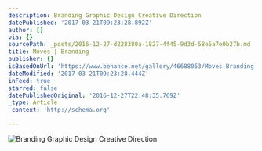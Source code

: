 ```yaml
---
description: Branding Graphic Design Creative Direction
datePublished: '2017-03-21T09:23:28.892Z'
author: []
via: {}
sourcePath: _posts/2016-12-27-d228380a-1827-4f45-9d3d-58e5a7e0b27b.md
title: Moves | Branding
publisher: {}
isBasedOnUrl: 'https://www.behance.net/gallery/46688053/Moves-Branding'
dateModified: '2017-03-21T09:23:28.444Z'
inFeed: true
starred: false
datePublishedOriginal: '2016-12-27T22:48:35.769Z'
_type: Article
_context: 'http://schema.org'

---
```

![Branding Graphic Design Creative Direction](https://the-grid-user-content.s3-us-west-2.amazonaws.com/89068380-4c9c-430d-afc1-cc48fc5f2fce.png)